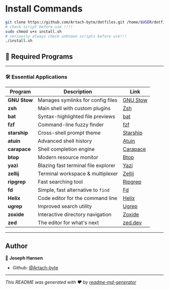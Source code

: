 # Install Commands

```sh
git clone https://github.com/Artach-byte/dotfiles.git /home/$USER/dotfiles && cd /home/$USER/dotfiles
# check script before use !!!!
sudo chmod u+x install.sh
# seriously always check unknown scripts before use!!!
./install.sh
```

## 🚀 Required Programs

---

### 🛠️ Essential Applications

| Program      | Description                         | Link                                                |
| ------------ | ----------------------------------- | --------------------------------------------------- |
| **GNU Stow** | Manages symlinks for config files   | [GNU Stow](https://www.gnu.org/software/stow/)      |
| **zsh**      | Main shell with custom plugins      | [Zsh](https://www.zsh.org/)                         |
| **bat**      | Syntax-highlighted file previews    | [bat](https://github.com/sharkdp/bat)               |
| **fzf**      | Command-line fuzzy finder           | [fzf](https://github.com/junegunn/fzf)              |
| **starship** | Cross-shell prompt theme            | [Starship](https://starship.rs/)                    |
| **atuin**    | Advanced shell history              | [Atuin](https://atuin.sh/)                          |
| **carapace** | Shell completion engine             | [Carapace](https://github.com/carapace-sh/carapace) |
| **btop**     | Modern resource monitor             | [Btop](https://github.com/aristocratos/btop)        |
| **yazi**     | Blazing fast terminal file explorer | [Yazi](https://github.com/sxyazi/yazi)              |
| **zellij**   | Terminal workspace & multiplexer    | [Zellij](https://github.com/zellij-org/zellij)      |
| **ripgrep**  | Fast searching tool                 | [Ripgrep](https://github.com/BurntSushi/ripgrep)    |
| **fd**       | Simple, fast alternative to `find`  | [Fd](https://github.com/sharkdp/fd)                 |
| **Helix**    | Code editor for the command line    | [Helix](https://helix-editor.com/)                  |
| **ugrep**    | Improved search utility             | [Ugrep](https://github.com/Genivia/ugrep)           |
| **zoxide**   | Interactive directory navigation    | [Zoxide](https://github.com/ajeetdsouza/zoxide)     |
| **zed**      | The editor for what's next          | [zed.dev](https://zed.dev/)                         |

---

## Author

👤 **Joseph Hansen**

- Github: [@Artach-byte](https://github.com/Artach-byte)

---

_This README was generated with ❤️ by [readme-md-generator](https://github.com/kefranabg/readme-md-generator)_
